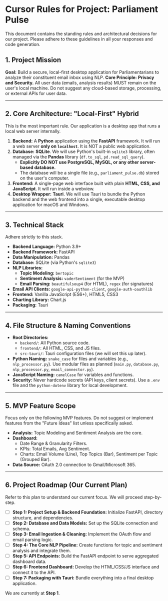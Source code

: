# Cursor Rules for Project: Parliament Pulse

This document contains the standing rules and architectural decisions for our project. Please adhere to these guidelines in all your responses and code generation.

## 1. Project Mission
**Goal:** Build a secure, local-first desktop application for Parliamentarians to analyze their constituent email inbox using NLP.
**Core Principle:** **Privacy and Security.** All user data (emails, analysis results) MUST remain on the user's local machine. Do not suggest any cloud-based storage, processing, or external APIs for user data.

---

## 2. Core Architecture: "Local-First" Hybrid

This is the most important rule. Our application is a desktop app that runs a local web server internally.

1.  **Backend:** A **Python** application using the **FastAPI** framework. It will run a web server **only on `localhost`**. It is NOT a public web application.
2.  **Database:** **SQLite**. We will use Python's built-in `sqlite3` library, often managed via the **Pandas** library (`df.to_sql`, `pd.read_sql_query`).
    -   **Explicitly DO NOT use PostgreSQL, MySQL, or any other server-based database.**
    -   The database will be a single file (e.g., `parliament_pulse.db`) stored on the user's computer.
3.  **Frontend:** A single-page web interface built with plain **HTML, CSS, and JavaScript**. It will run inside a webview.
4.  **Desktop Wrapper:** **Tauri**. We will use Tauri to bundle the Python backend and the web frontend into a single, executable desktop application for macOS and Windows.

---

## 3. Technical Stack

Adhere strictly to this stack.

-   **Backend Language:** Python 3.9+
-   **Backend Framework:** FastAPI
-   **Data Manipulation:** Pandas
-   **Database:** SQLite (via Python's `sqlite3`)
-   **NLP Libraries:**
    -   **Topic Modeling:** `bertopic`
    -   **Sentiment Analysis:** `vaderSentiment` (for the MVP)
    -   **Email Parsing:** `beautifulsoup4` (for HTML), `regex` (for signatures)
-   **Email API Clients:** `google-api-python-client`, `google-auth-oauthlib`
-   **Frontend:** Vanilla JavaScript (ES6+), HTML5, CSS3
-   **Charting Library:** Chart.js
-   **Packaging:** Tauri

---

## 4. File Structure & Naming Conventions

-   **Root Directories:**
    -   `backend/`: All Python source code.
    -   `frontend/`: All HTML, CSS, and JS files.
    -   `src-tauri/`: Tauri configuration files (we will set this up later).
-   **Python Naming:** `snake_case` for files and variables (e.g., `nlp_processor.py`). Use modular files as planned (`main.py`, `database.py`, `nlp_processor.py`, `email_connector.py`).
-   **JavaScript Naming:** `camelCase` for variables and functions.
-   **Security:** Never hardcode secrets (API keys, client secrets). Use a `.env` file and the `python-dotenv` library for local development.

---

## 5. MVP Feature Scope

Focus only on the following MVP features. Do not suggest or implement features from the "Future Ideas" list unless specifically asked.

-   **Analysis:** Topic Modeling and Sentiment Analysis are the core.
-   **Dashboard:**
    -   Date Range & Granularity Filters.
    -   KPIs: Total Emails, Avg Sentiment.
    -   Charts: Email Volume (Line), Top Topics (Bar), Sentiment per Topic (Grouped Bar).
-   **Data Source:** OAuth 2.0 connection to Gmail/Microsoft 365.

---

## 6. Project Roadmap (Our Current Plan)

Refer to this plan to understand our current focus. We will proceed step-by-step.

-   [ ] **Step 1: Project Setup & Backend Foundation:** Initialize FastAPI, directory structure, and dependencies.
-   [ ] **Step 2: Database and Data Models:** Set up the SQLite connection and schema.
-   [ ] **Step 3: Email Ingestion & Cleaning:** Implement the OAuth flow and email parsing logic.
-   [ ] **Step 4: The Core NLP Pipeline:** Create functions for topic and sentiment analysis and integrate them.
-   [ ] **Step 5: API Endpoints:** Build the FastAPI endpoint to serve aggregated dashboard data.
-   [ ] **Step 6: Frontend Dashboard:** Develop the HTML/CSS/JS interface and connect it to the API.
-   [ ] **Step 7: Packaging with Tauri:** Bundle everything into a final desktop application.

We are currently at **Step 1**.